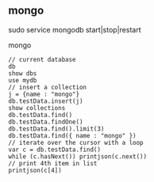 mongo
-

sudo service mongodb start|stop|restart

mongo

    // current database
    db
    show dbs
    use mydb
    // insert a collection
    j = {name : "mongo"}
    db.testData.insert(j)
    show collections
    db.testData.find()
    db.testData.findOne()
    db.testData.find().limit(3)
    db.testData.find({ name : "mongo" })
    // iterate over the cursor with a loop
    var c = db.testData.find()
    while (c.hasNext()) printjson(c.next())
    // print 4th item in list
    printjson(c[4])
